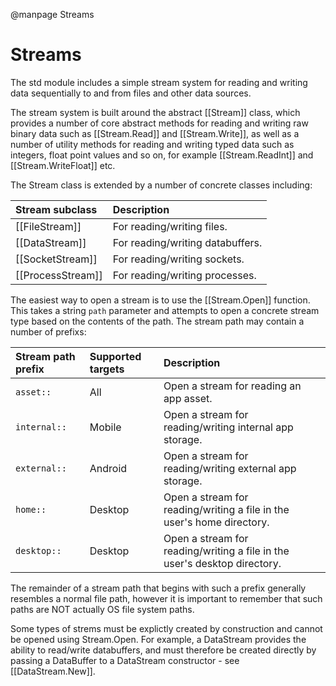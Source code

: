 
@manpage Streams

# Streams

The std module includes a simple stream system for reading and writing data sequentially to and from files and other data sources.

The stream system is built around the abstract [[Stream]] class, which provides a number of core abstract methods for reading and writing raw binary data such as [[Stream.Read]] and [[Stream.Write]], as well as a number of utility methods for reading and writing typed data such as integers, float point values and so on, for example [[Stream.ReadInt]] and [[Stream.WriteFloat]] etc.

The Stream class is extended by a number of concrete classes including:

| Stream subclass	| Description
|:------------------|:-----------
| [[FileStream]]	| For reading/writing files.
| [[DataStream]]	| For reading/writing databuffers.
| [[SocketStream]]	| For reading/writing sockets.
| [[ProcessStream]]	| For reading/writing processes.

The easiest way to open a stream is to use the [[Stream.Open]] function. This takes a string `path` parameter and attempts to open a concrete stream type based on the contents of the path. The stream path may contain a number of prefixs:

| Stream path prefix	| Supported targets | Description
|:----------------------|:------------------|:-----------
| `asset::`				| All				| Open a stream for reading an app asset.
| `internal::`			| Mobile			| Open a stream for reading/writing internal app storage.
| `external::`			| Android			| Open a stream for reading/writing external app storage.
| `home::`				| Desktop 			| Open a stream for reading/writing a file in the user's home directory.
| `desktop::`			| Desktop 			| Open a stream for reading/writing a file in the user's desktop directory.

The remainder of a stream path that begins with such a prefix generally resembles a normal file path, however it is important to remember that such paths are NOT actually OS file system paths.

Some types of strems must be explictly created by construction and cannot be opened using Stream.Open. For example, a DataStream provides the ability to read/write databuffers, and must therefore be created directly by passing a DataBuffer to a DataStream constructor - see [[DataStream.New]].






